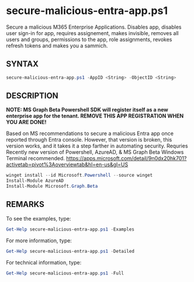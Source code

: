 # secure-malicious-entra-app.ps1

Secure a malicious M365 Enterprise Applications. Disables app, disables user sign-in for app, requires assignement, makes invisible, removes all users and groups, permissions to the app, role assignments, revokes refresh tokens and makes you a sammich.

## SYNTAX
```powershell
secure-malicious-entra-app.ps1 -AppID <String> -ObjectID <String>
```

## DESCRIPTION

**NOTE: MS Graph Beta Powershell SDK will register itself as a new enterprise app for the tenant. REMOVE THIS APP REGISTRATION WHEN YOU ARE DONE!**

Based on MS recommendations to secure a malicious Entra app once reported through Entra console. However, that version is broken, this version works, and it takes it a step farther in automating security. Requries Recently new version of Powershell, AzureAD, & MS Graph Beta Windows Terminal recommended. https://apps.microsoft.com/detail/9n0dx20hk701?activetab=pivot%3Aoverviewtab&hl=en-us&gl=US

```powershell
winget install --id Microsoft.Powershell --source winget
Install-Module AzureAD
Install-Module Microsoft.Graph.Beta
```


## REMARKS

To see the examples, type:
```powershell
Get-Help secure-malicious-entra-app.ps1 -Examples
```  
For more information, type:
```powershell
Get-Help secure-malicious-entra-app.ps1 -Detailed
```
For technical information, type:
```powershell
Get-Help secure-malicious-entra-app.ps1 -Full
```  